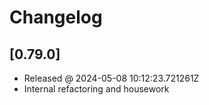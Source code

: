 # Changelog

## [0.79.0]

- Released @ 2024-05-08 10:12:23.721261Z
- Internal refactoring and housework
